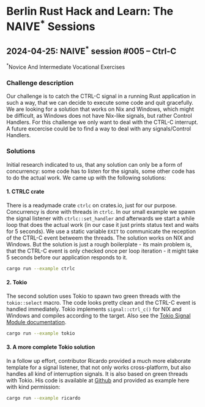 # Berlin Rust Hack and Learn: The NAIVE<sup>*</sup> Sessions

## 2024-04-25: NAIVE<sup>*</sup> session #005 – Ctrl-C

<sup>*</sup>Novice And Intermediate Vocational Exercises

### Challenge description

Our challenge is to catch the CTRL-C signal in a running Rust application in such a way, that we can decide to execute some code and quit gracefully. We are looking for a solution that works on Nix and Windows, which might be difficult, as Windows does not have Nix-like signals, but rather Control Handlers. For this challenge we only want to deal with the CTRL-C interrupt. A future excercise could be to find a way to deal with any signals/Control Handlers.


### Solutions

Initial research indicated to us, that any solution can only be a form of concurrency: some code has to listen for the signals, some other code has to do the actual work. We came up with the following solutions:

#### 1. CTRLC crate

There is a readymade crate `ctrlc` on crates.io, just for our purpose. Concurrency is done with threads in `ctrlc`. In our small example we spawn the signal listener with `ctrlc::set_handler` and afterwards we start a while loop that does the actual work (in our case it just prints status text and waits for 5 seconds). We use a static variable `EXIT` to communicate the reception of the CTRL-C event betweem the threads. The solution works on NIX and Windows. But the solution is just a rough boilerplate - its main problem is, that the CTRL-C event is only checked once per loop iteration - it might take 5 seconds before our application responds to it.

```bash
cargo run --example ctrlc
```

#### 2. Tokio

The second solution uses Tokio to spawn two green threads with the `tokio::select` macro. The code looks pretty clean and the CTRL-C event is handled immediately. Tokio implements `signal::ctrl_c()` for NIX and Windows and compiles according to the target. Also see the [Tokio Signal Module documentation](https://docs.rs/tokio/latest/tokio/signal/index.html).

```bash
cargo run --example tokio
```


#### 3. A more complete Tokio solution

In a follow up effort, contributor Ricardo provided a much more elaborate template for a signal listener, that not only works cross-platform, but also handles all kind of interruption signals. It is also based on green threads with Tokio. His code is available at 
[Github](https://github.com/bb-Ricardo/rust-tokio-signal-handling/tree/main) and provided as example here with kind permission:

```bash
cargo run --example ricardo
```

